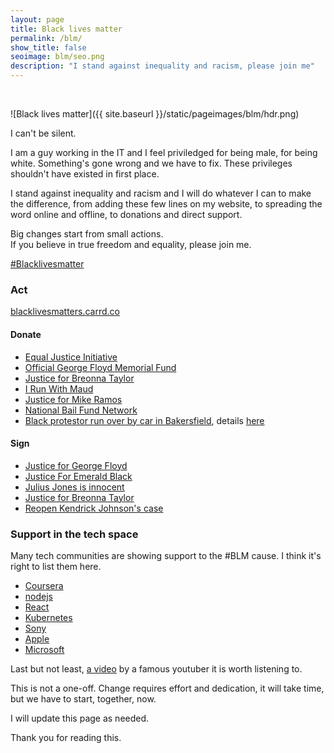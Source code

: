 ```yaml
---
layout: page
title: Black lives matter
permalink: /blm/
show_title: false
seoimage: blm/seo.png
description: "I stand against inequality and racism, please join me"
---
```


<br>

![Black lives matter]({{ site.baseurl }}/static/pageimages/blm/hdr.png)

I can't be silent.

I am a guy working in the IT and I feel priviledged for being male, for being white. Something's gone wrong and we have to fix. These privileges shouldn't have existed in first place.

I stand against inequality and racism and I will do whatever I can to make the difference, from adding these few lines on my website, to spreading the word online and offline, to donations and direct support.

Big changes start from small actions.
<br>
If you believe in true freedom and equality, please join me.

[#Blacklivesmatter](https://twitter.com/hashtag/BlackLivesMatter)

### Act

[blacklivesmatters.carrd.co](https://blacklivesmatters.carrd.co/#)

#### Donate

- [Equal Justice Initiative](https://support.eji.org/give/153413/#!/donation/checkout)
- [Official George Floyd Memorial Fund](https://www.gofundme.com/f/georgefloyd)
- [Justice for Breonna Taylor](https://www.gofundme.com/f/9v4q2-justice-for-breonna-taylor)
- [I Run With Maud](https://www.gofundme.com/f/i-run-with-maud)
- [Justice for Mike Ramos](https://www.gofundme.com/f/justice-for-mike-ramos)
- [National Bail Fund Network](https://www.communityjusticeexchange.org/nbfn-directory)
- [Black protestor run over by car in Bakersfield](https://www.gofundme.com/f/car-speeds-up-into-bakersfield-protester), details [here](https://twitter.com/dewybleach/status/1269457620428943365?s=21)

#### Sign

- [Justice for George Floyd](https://www.amnesty.org/en/get-involved/take-action/george-floyd-police-violence-usa/)
- [Justice For Emerald Black](https://www.change.org/p/san-leandro-police-deartment-justice-for-emerald-black)
- [Julius Jones is innocent](https://www.change.org/p/julius-jones-is-innocent-don-t-let-him-be-executed-by-the-state-of-oklahoma)
- [Justice for Breonna Taylor](https://www.change.org/p/andy-beshear-justice-for-breonna-taylor)
- [Reopen Kendrick Johnson's case](https://www.change.org/p/united-states-supreme-court-justice-for-kendrick-johnson)

### Support in the tech space

Many tech communities are showing support to the #BLM cause. I think it's right to list them here.

- [Coursera](https://www.coursera.org/collections/race-inequality-social-justice)
- [nodejs](https://nodejs.org/en/)
- [React](https://reactjs.org)
- [Kubernetes](https://kubernetes.io)
- [Sony](https://twitter.com/PlayStation/status/1267525525825900549)
- [Apple](https://www.apple.com/speaking-up-on-racism/)
- [Microsoft](https://twitter.com/satyanadella/status/1267492314584236032)

Last but not least, [a video](https://twitter.com/Casey/status/1268923560887644160) by a famous youtuber it is worth listening to.

This is not a one-off. Change requires effort and dedication, it will take time, but we have to start, together, now.

I will update this page as needed.

Thank you for reading this.

